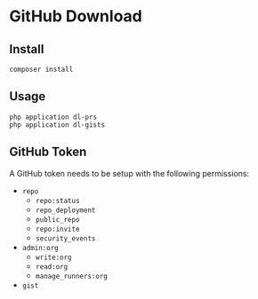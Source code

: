 # GitHub Download

## Install

```
composer install
```

## Usage

```
php application dl-prs
php application dl-gists
```

## GitHub Token

A GitHub token needs to be setup with the following permissions:

* `repo`
    * `repo:status`
    * `repo_deployment`
    * `public_repo`
    * `repo:invite`
    * `security_events`
* `admin:org`
    * `write:org`
    * `read:org`
    * `manage_runners:org`
* `gist`

